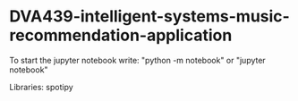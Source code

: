 # DVA439-intelligent-systems-music-recommendation-application

To start the jupyter notebook write:
"python -m notebook" or "jupyter notebook"

Libraries:
spotipy